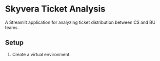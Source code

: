 # Skyvera Ticket Analysis

A Streamlit application for analyzing ticket distribution between CS and BU teams.

## Setup

1. Create a virtual environment: 
